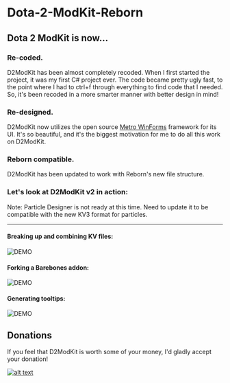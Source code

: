 # Dota-2-ModKit-Reborn

## Dota 2 ModKit is now...

### Re-coded.

D2ModKit has been almost completely recoded. When I first started the project, it was my first C# project ever. The code became pretty ugly fast, to the point where I had to ctrl+f through everything to find code that I needed. So, it's been recoded in a more smarter manner with better design in mind!

### Re-designed.

D2ModKit now utilizes the open source [Metro WinForms](https://github.com/viperneo/winforms-modernui) framework for its UI. It's so beautiful, and it's the biggest motivation for me to do all this work on D2ModKit.

### Reborn compatible.

D2ModKit has been updated to work with Reborn's new file structure.

### Let's look at D2ModKit v2 in action:

Note: Particle Designer is not ready at this time. Need to update it to be compatible with the new KV3 format for particles.

-------

#### Breaking up and combining KV files:

![DEMO](http://zippy.gfycat.com/HomelyIncompatibleBangeltiger.gif)

#### Forking a Barebones addon:

![DEMO](http://giant.gfycat.com/SharpFelineAllosaurus.gif)

#### Generating tooltips:

![DEMO](http://giant.gfycat.com/LividSevereElk.gif)

## Donations

If you feel that D2ModKit is worth some of your money, I'd gladly accept your donation!

[![alt text](http://indigoprogram.org/wp-content/uploads/2012/01/Paypal-Donate-Button.png)](https://www.paypal.com/cgi-bin/webscr?cmd=_donations&business=stephenf%2ebme%40gmail%2ecom&lc=US&item_name=Myll%27s%20Dota%202%20Modding%20Contributions&currency_code=USD&bn=PP%2dDonationsBF%3abtn_donateCC_LG%2egif%3aNonHosted)

